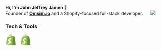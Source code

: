 <!--Header-->

<p>
  <span>
    <b>Hi, I'm John Jeffrey Jamen 👋</b><br>
    Founder of <a href="https://omsim.io"><b>Omsim.io</b></a> and a Shopify-focused full-stack developer.
  </span>
  &nbsp;&nbsp;&nbsp;&nbsp;
  <span>
    <a href="https://git.io/streak-stats">
      <img src="https://streak-stats.demolab.com?user=jj-jamen&theme=merko" width="250" />
    </a>
  </span>
</p>


<!--Tech Stack-->

### Tech & Tools

<p>
<img src="assets/shopify.svg" alt="Shopify" width="35"/> &nbsp;
<img src="assets/shopify.svg" alt="Shopify" width="35"/>
</p>